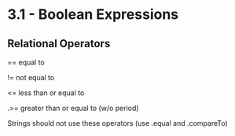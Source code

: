 # 3.1 - Boolean Expressions
## Relational Operators
== equal to

!= not equal to

<= less than or equal to

.>= greater than or equal to (w/o period)

Strings should not use these operators (use .equal and .compareTo)


